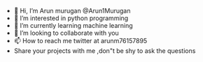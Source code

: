 - 👋 Hi, I’m Arun murugan @Arun1Murugan
- 👀 I’m interested in python programming
- 🌱 I’m currently learning machine learning
- 💞️ I’m looking to collaborate with you
- 📫 How to reach me twitter at arunm76157895 
- Share your projects with me ,don"t be shy to ask the questions

<!---
Arun1Murugan/Arun1Murugan is a ✨ special ✨ repository because its `README.md` (this file) appears on your GitHub profile.
You can click the Preview link to take a look at your changes.
--->
